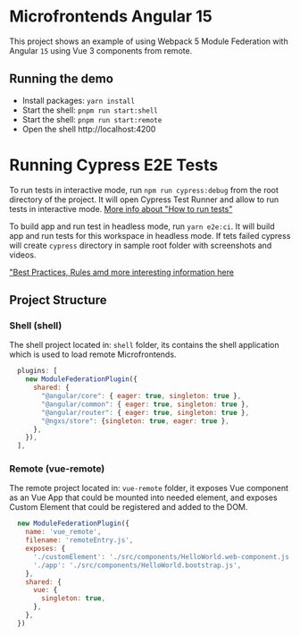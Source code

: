 # Microfrontends Angular 15

This project shows an example of using Webpack 5 Module Federation with Angular `15` using Vue 3 components from remote.

## Running the demo

- Install packages: `yarn install`
- Start the shell: `pnpm run start:shell`
- Start the shell: `pnpm run start:remote`
- Open the shell http://localhost:4200

# Running Cypress E2E Tests

To run tests in interactive mode, run  `npm run cypress:debug` from the root directory of the project. It will open Cypress Test Runner and allow to run tests in interactive mode. [More info about "How to run tests"](../../cypress/README.md#how-to-run-tests)

To build app and run test in headless mode, run `yarn e2e:ci`. It will build app and run tests for this workspace in headless mode. If tets failed cypress will create `cypress` directory in sample root folder with screenshots and videos.

["Best Practices, Rules amd more interesting information here](../../cypress/README.md)

## Project Structure

### Shell (shell)

The shell project located in: `shell` folder, its contains the shell application which is used to load remote Microfrontends.

```js
  plugins: [
    new ModuleFederationPlugin({
      shared: {
        "@angular/core": { eager: true, singleton: true },
        "@angular/common": { eager: true, singleton: true },
        "@angular/router": { eager: true, singleton: true },
        "@ngxs/store": {singleton: true, eager: true },
      },
    }),
  ],
```

### Remote (vue-remote)

The remote project located in: `vue-remote` folder, it exposes Vue component as an Vue App that could be mounted into needed element,
and exposes Custom Element that could be registered and added to the DOM.

```js
  new ModuleFederationPlugin({
    name: 'vue_remote',
    filename: 'remoteEntry.js',
    exposes: {
      './customElement': './src/components/HelloWorld.web-component.js',
      './app': './src/components/HelloWorld.bootstrap.js',
    },
    shared: {
      vue: {
        singleton: true,
      },
    },
  })
```
